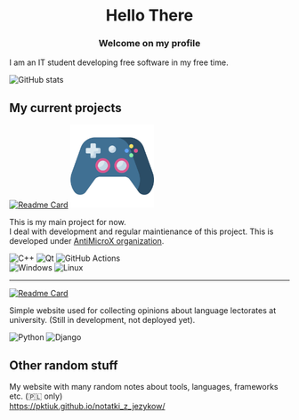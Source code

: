 <h1 align="center">Hello There
</h1>
<h3 align="center">Welcome on my profile
</h3>
I am an IT student developing free software in my free time.

![GitHub stats](https://github-readme-stats.vercel.app/api?username=pktiuk&show_icons=true&theme=github_dark)

## My current projects

[![Readme Card](https://github-readme-stats.vercel.app/api/pin/?username=antimicrox&repo=antimicrox&theme=github_dark)](https://github.com/antimicrox/antimicrox)
<img src="https://raw.githubusercontent.com/AntiMicroX/antimicrox/master/src/images/antimicrox.png" alt="Icon" width="150"/>

This is my main project for now.  
I deal with development and regular maintienance of this project. This is developed under [AntiMicroX organization](https://github.com/antiMicroX/).

![C++](https://img.shields.io/badge/c++-%2300599C.svg?style=for-the-badge&logo=c%2B%2B&logoColor=white)
![Qt](https://img.shields.io/badge/Qt-%23217346.svg?style=for-the-badge&logo=Qt&logoColor=white)
![GitHub Actions](https://img.shields.io/badge/github%20actions-%232671E5.svg?style=for-the-badge&logo=githubactions&logoColor=white)  
![Windows](https://img.shields.io/badge/Windows-0078D6?style=for-the-badge&logo=windows&logoColor=white)
![Linux](https://img.shields.io/badge/Linux-FCC624?style=for-the-badge&logo=linux&logoColor=black)

---

[![Readme Card](https://github-readme-stats.vercel.app/api/pin/?username=sjopinie&repo=sjopinie&theme=github_dark)](https://github.com/sjopinie/sjopinie)

Simple website used for collecting opinions about language lectorates at university. (Still in development, not deployed yet).

![Python](https://img.shields.io/badge/python-3670A0?style=for-the-badge&logo=python&logoColor=ffdd54)
![Django](https://img.shields.io/badge/django-%23092E20.svg?style=for-the-badge&logo=django&logoColor=white)

## Other random stuff

My website with many random notes about tools, languages, frameworks etc. (🇵🇱 only)  
https://pktiuk.github.io/notatki_z_jezykow/

<!-- Badges from: https://github.com/Ileriayo/markdown-badges -->

